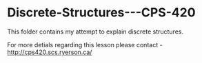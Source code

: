 # Discrete-Structures---CPS-420
This folder contains my attempt to explain discrete structures. 

For more detials regarding this lesson please contact - http://cps420.scs.ryerson.ca/
